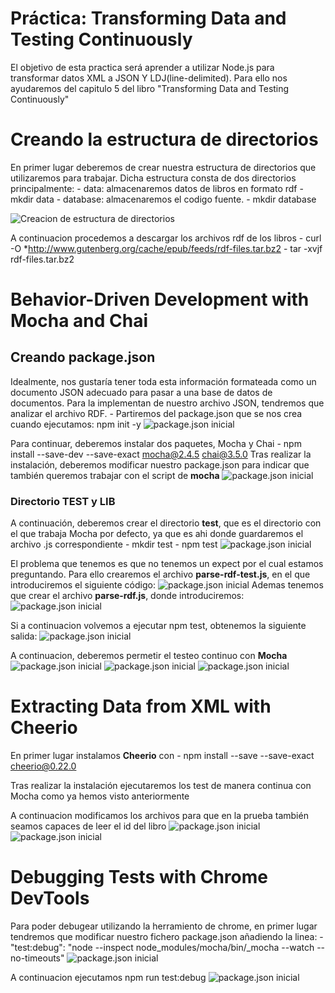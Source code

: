 #  Práctica: Transforming Data and Testing Continuously

El objetivo de esta practica será aprender a utilizar Node.js para transformar datos XML a JSON Y LDJ(line-delimited). Para ello nos ayudaremos del capitulo 5 del libro "Transforming Data and Testing Continuously"


# Creando la estructura de directorios

En primer lugar deberemos de crear nuestra estructura de directorios que utilizaremos para trabajar.
Dicha estructura consta de dos directorios principalmente:
	- data: almacenaremos datos de libros en formato rdf
		- mkdir data
	- database: almacenaremos el codigo fuente.
		- mkdir database

![Creacion de estructura de directorios](images/directorios.png)

A continuacion procedemos a descargar los archivos rdf de los libros
	- curl -O *http://www.gutenberg.org/cache/epub/feeds/rdf-files.tar.bz2
	- tar -xvjf rdf-files.tar.bz2

# Behavior-Driven Development with Mocha and Chai
## Creando package.json

Idealmente, nos gustaría tener toda esta información formateada como un documento JSON adecuado para pasar a una base de datos de documentos. Para la implementan de nuestro archivo JSON, tendremos que analizar el archivo RDF.
	-	Partiremos del package.json que se nos crea cuando ejecutamos: npm init -y
![package.json inicial](images/package.png)

Para continuar, deberemos instalar dos paquetes, Mocha y Chai
	- ​​npm install --save-dev --save-exact mocha@2.4.5 chai@3.5.0
Tras realizar la instalación, deberemos modificar nuestro package.json para indicar que también queremos trabajar con el script de **mocha**
![package.json inicial](images/mocha.png)

### Directorio TEST y LIB
A continuación, deberemos crear el directorio **test**, que es el directorio con el que trabaja Mocha por defecto, ya que es ahi donde guardaremos el archivo .js correspondiente
	- mkdir test
	- npm test
![package.json inicial](images/parse1.png)

El problema que tenemos es que no tenemos un expect por el cual estamos preguntando. Para ello crearemos el archivo **parse-rdf-test.js**, en el que introduciremos el siguiente código:
![package.json inicial](images/parse1.png)
Ademas tenemos que crear el archivo **parse-rdf.js**, donde introduciremos:
![package.json inicial](images/parse2.png)

Si a continuacion volvemos a ejecutar npm test, obtenemos la siguiente salida:
![package.json inicial](images/test2.png)

A continuacion, deberemos permetir el testeo continuo con **Mocha**
![package.json inicial](images/parse3.png)
![package.json inicial](images/package2.png)
![package.json inicial](images/test3.png)

# Extracting Data from XML with Cheerio
En primer lugar instalamos **Cheerio** con
	- npm install --save --save-exact cheerio@0.22.0

Tras realizar la instalación ejecutaremos los test de manera continua con Mocha como ya hemos visto anteriormente

A continuacion modificamos los archivos para que en la prueba también seamos capaces de leer el id del libro
![package.json inicial](images/parse4.png)
![package.json inicial](images/parse5.png)

# Debugging Tests with Chrome DevTools

Para poder debugear utilizando la herramiento de chrome, en primer lugar tendremos que modificar nuestro fichero package.json añadiendo la linea:
	- "test:debug": "node --inspect node_modules/mocha/bin/_mocha --watch --no-timeouts"
![package.json inicial](images/package3.png)

A continuacion ejecutamos npm run test:debug
![package.json inicial](images/test4.png)
